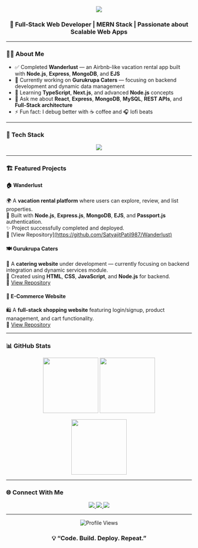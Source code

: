 <!-- ✨ INTRO SECTION -->
<h1 align="center">
 <img src="https://readme-typing-svg.herokuapp.com?font=Fira+Code&weight=500&size=28&pause=1000&color=1E90FF&center=true&vCenter=true&width=850&lines=Hi+there%2C+I'm+Satyajit+Patil+👋;Full+Stack+Web+Developer+%7C+MERN+Stack+Engineer;Building+Web+Apps+that+Scale+and+Inspire!"/>
</h1>

<h3 align="center">🚀 Full-Stack Web Developer | MERN Stack | Passionate about Scalable Web Apps</h3>

---

### 🧑‍💻 About Me

- ✅ Completed **Wanderlust** — an Airbnb-like vacation rental app built with **Node.js**, **Express**, **MongoDB**, and **EJS**  
- 💼 Currently working on **Gurukrupa Caters** — focusing on backend development and dynamic data management  
- 🌱 Learning **TypeScript**, **Next.js**, and advanced **Node.js** concepts  
- 💬 Ask me about **React**, **Express**, **MongoDB**, **MySQL**, **REST APIs**, and **Full-Stack architecture**  
- ⚡ Fun fact: I debug better with ☕ coffee and 🎧 lofi beats  

---

### 🧰 Tech Stack  

<p align="center">
  <img src="https://skillicons.dev/icons?i=nodejs,express,postman,vite,vercel,html,css,js,react,mysql,mongodb" />
</p>

---

### 🏗️ Featured Projects  

#### 🏠 Wanderlust
🌍 A **vacation rental platform** where users can explore, review, and list properties.  
🧩 Built with **Node.js**, **Express.js**, **MongoDB**, **EJS**, and **Passport.js** authentication.  
✨ Project successfully completed and deployed.  
🔗 [View Repository][(https://github.com/SatyajitPatil987/Wanderlust)](https://github.com/satyajitpatil987/delta_project)

#### 🍽️ Gurukrupa Caters
🎉 A **catering website** under development — currently focusing on backend integration and dynamic services module.  
🧾 Created using **HTML**, **CSS**, **JavaScript**, and **Node.js** for backend.  
🔗 [View Repository](https://github.com/SatyajitPatil987/Gurukrupa-Caters)

#### 🛒 E-Commerce Website
🛍️ A **full-stack shopping website** featuring login/signup, product management, and cart functionality.  
🔗 [View Repository](https://github.com/SatyajitPatil987/Ecommerce-Website)

---

### 📊 GitHub Stats  

<p align="center">
  <img src="https://github-readme-stats.vercel.app/api?username=SatyajitPatil987&show_icons=true&theme=tokyonight" height="150" />
  <img src="https://github-readme-streak-stats.herokuapp.com/?user=SatyajitPatil987&theme=tokyonight" height="150" />
</p>

<p align="center">
  <img src="https://github-readme-stats.vercel.app/api/top-langs/?username=SatyajitPatil987&layout=compact&theme=tokyonight" height="150" />
</p>

---

### 🌐 Connect With Me  

<p align="center">
  <a href="https://www.linkedin.com/in/satyajit-patil-259aab25a/">
    <img src="https://img.shields.io/badge/LinkedIn-%230077B5.svg?style=for-the-badge&logo=linkedin&logoColor=white"/>
  </a>
  <a href="mailto:satyajit3036@gmail.com">
    <img src="https://img.shields.io/badge/Gmail-D14836.svg?style=for-the-badge&logo=gmail&logoColor=white"/>
  </a>
  <a href="https://github.com/SatyajitPatil987">
    <img src="https://img.shields.io/badge/GitHub-%2312100E.svg?style=for-the-badge&logo=github&logoColor=white"/>
  </a>
</p>

---

<p align="center">
  <img src="https://komarev.com/ghpvc/?username=SatyajitPatil987&style=flat-square&color=blue" alt="Profile Views"/>
</p>

<h3 align="center">💡 “Code. Build. Deploy. Repeat.”</h3>
